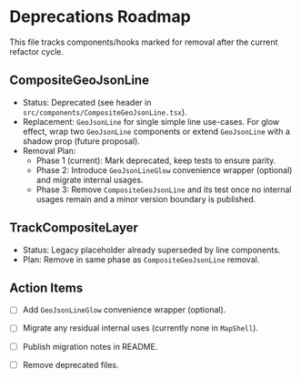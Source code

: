 # Deprecations Roadmap

This file tracks components/hooks marked for removal after the current refactor cycle.

## CompositeGeoJsonLine
- Status: Deprecated (see header in `src/components/CompositeGeoJsonLine.tsx`).
- Replacement: `GeoJsonLine` for single simple line use-cases. For glow effect, wrap two `GeoJsonLine` components or extend `GeoJsonLine` with a shadow prop (future proposal).
- Removal Plan:
  - Phase 1 (current): Mark deprecated, keep tests to ensure parity.
  - Phase 2: Introduce `GeoJsonLineGlow` convenience wrapper (optional) and migrate internal usages.
  - Phase 3: Remove `CompositeGeoJsonLine` and its test once no internal usages remain and a minor version boundary is published.

## TrackCompositeLayer
- Status: Legacy placeholder already superseded by line components.
- Plan: Remove in same phase as `CompositeGeoJsonLine` removal.

## Action Items
- [ ] Add `GeoJsonLineGlow` convenience wrapper (optional).
- [ ] Migrate any residual internal uses (currently none in `MapShell`).
- [ ] Publish migration notes in README.
- [ ] Remove deprecated files.

